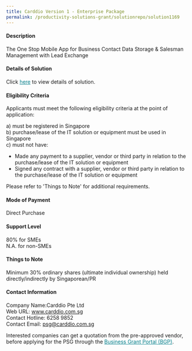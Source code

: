 ```yaml
---
title: Carddio Version 1 - Enterprise Package
permalink: /productivity-solutions-grant/solutionrepo/solution1169
---
```


#### Description

The One Stop Mobile App for Business Contact Data Storage & Salesman Management with Lead Exchange

#### Details of Solution

Click <a href='https://govassist.gobusiness.gov.sg/images/psg/Desensitised_Carddio_20190058_Annex_3_Part_4.pdf' style='color:#037e8a'>here</a> to view details of solution.

#### Eligibility Criteria

Applicants must meet the following eligibility criteria at the point of application:

a) must be registered in Singapore <br>
b) purchase/lease of the IT solution or equipment must be used in Singapore <br>
c) must not have:
- Made any payment to a supplier, vendor or third party in relation to the purchase/lease of the IT solution or equipment
- Signed any contract with a supplier, vendor or third party in relation to the purchase/lease of the IT solution or equipment

Please refer to 'Things to Note' for additional requirements.

#### Mode of Payment
Direct Purchase

#### Support Level
80% for SMEs <br>
N.A. for non-SMEs

#### Things to Note
Minimum 30% ordinary shares (ultimate individual ownership) held directly/indirectly by Singaporean/PR

#### Contact Information
Company Name:Carddio Pte Ltd <br>Web URL: www.carddio.com.sg <br>Contact Hotline: 6258 9852 <br>Contact Email: psg@carddio.com.sg<br>

Interested companies can get a quotation from the pre-approved vendor, before applying for the PSG through the <a target='_blank' style='color:#037e8a' href='https://www.businessgrants.gov.sg/'>Business Grant Portal (BGP)</a>.
